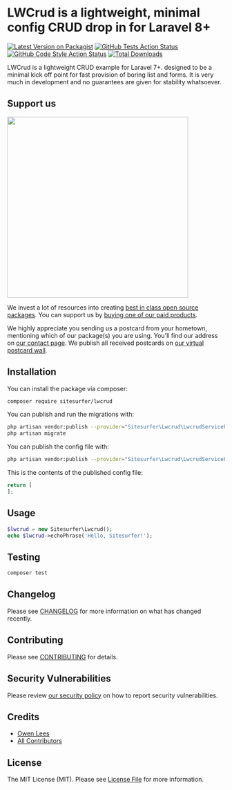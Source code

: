 # LWCrud is a lightweight, minimal config CRUD drop in for Laravel 8+

[![Latest Version on Packagist](https://img.shields.io/packagist/v/sitesurfer/lwcrud.svg?style=flat-square)](https://packagist.org/packages/sitesurfer/lwcrud)
[![GitHub Tests Action Status](https://img.shields.io/github/workflow/status/sitesurfer/lwcrud/run-tests?label=tests)](https://github.com/sitesurfer/lwcrud/actions?query=workflow%3Arun-tests+branch%3Amain)
[![GitHub Code Style Action Status](https://img.shields.io/github/workflow/status/sitesurfer/lwcrud/Check%20&%20fix%20styling?label=code%20style)](https://github.com/sitesurfer/lwcrud/actions?query=workflow%3A"Check+%26+fix+styling"+branch%3Amain)
[![Total Downloads](https://img.shields.io/packagist/dt/sitesurfer/lwcrud.svg?style=flat-square)](https://packagist.org/packages/sitesurfer/lwcrud)


LWCrud is a lightweight CRUD example for Laravel 7+. designed to be a minimal kick off point for fast provision of boring list and forms.
It is very much in development and no guarantees are given for stability whatsoever.

## Support us

[<img src="https://github-ads.s3.eu-central-1.amazonaws.com/lwcrud.jpg?t=1" width="419px" />](https://spatie.be/github-ad-click/lwcrud)

We invest a lot of resources into creating [best in class open source packages](https://spatie.be/open-source). You can support us by [buying one of our paid products](https://spatie.be/open-source/support-us).

We highly appreciate you sending us a postcard from your hometown, mentioning which of our package(s) you are using. You'll find our address on [our contact page](https://spatie.be/about-us). We publish all received postcards on [our virtual postcard wall](https://spatie.be/open-source/postcards).

## Installation

You can install the package via composer:

```bash
composer require sitesurfer/lwcrud
```

You can publish and run the migrations with:

```bash
php artisan vendor:publish --provider="Sitesurfer\Lwcrud\LwcrudServiceProvider" --tag="lwcrud-migrations"
php artisan migrate
```

You can publish the config file with:
```bash
php artisan vendor:publish --provider="Sitesurfer\Lwcrud\LwcrudServiceProvider" --tag="lwcrud-config"
```

This is the contents of the published config file:

```php
return [
];
```

## Usage

```php
$lwcrud = new Sitesurfer\Lwcrud();
echo $lwcrud->echoPhrase('Hello, Sitesurfer!');
```

## Testing

```bash
composer test
```

## Changelog

Please see [CHANGELOG](CHANGELOG.md) for more information on what has changed recently.

## Contributing

Please see [CONTRIBUTING](.github/CONTRIBUTING.md) for details.

## Security Vulnerabilities

Please review [our security policy](../../security/policy) on how to report security vulnerabilities.

## Credits

- [Owen Lees](https://github.com/sitesurfer)
- [All Contributors](../../contributors)

## License

The MIT License (MIT). Please see [License File](LICENSE.md) for more information.
